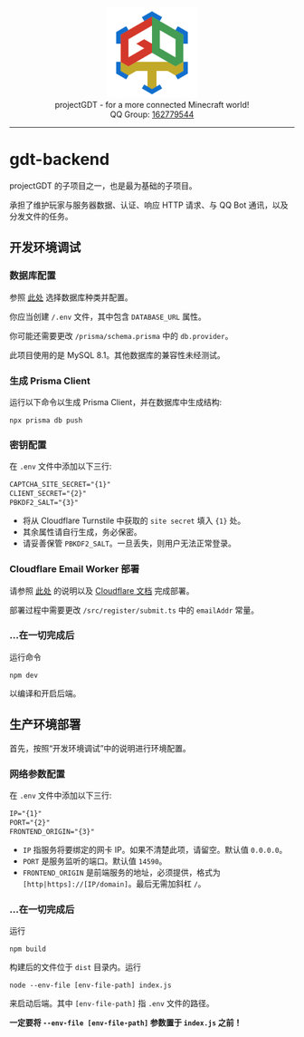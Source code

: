 <!-- common contents -->

<div style="text-align: center">
    <img width="160" src="logo.svg" alt="logo"><br/>
    projectGDT - for a more connected Minecraft world!<br/>
    QQ Group:
    <a href="https://qm.qq.com/cgi-bin/qm/qr?k=jNFTovEpc0WDFtbSbUMrbQ0NyUgDpnCu&jump_from=webapi&authKey=6oBQQeoeB6gA7+AljJK7AV1IUEjkk/HpkvxrBNgAQtpxPtw230h4GQrp56nTw81I">
        162779544
    </a>
</div>

---

# gdt-backend

projectGDT 的子项目之一，也是最为基础的子项目。

承担了维护玩家与服务器数据、认证、响应 HTTP 请求、与 QQ Bot 通讯，以及分发文件的任务。

## 开发环境调试

### 数据库配置

参照 [此处](https://www.prisma.io/docs/orm/overview/databases) 选择数据库种类并配置。

你应当创建 `/.env` 文件，其中包含 `DATABASE_URL` 属性。

你可能还需要更改 `/prisma/schema.prisma` 中的 `db.provider`。

此项目使用的是 MySQL 8.1。其他数据库的兼容性未经测试。

### 生成 Prisma Client

运行以下命令以生成 Prisma Client，并在数据库中生成结构:
```shell
npx prisma db push
```

### 密钥配置
在 `.env` 文件中添加以下三行:
```
CAPTCHA_SITE_SECRET="{1}"
CLIENT_SECRET="{2}"
PBKDF2_SALT="{3}"
```

- 将从 Cloudflare Turnstile 中获取的 `site secret` 填入 `{1}` 处。
- 其余属性请自行生成，务必保密。
- 请妥善保管 `PBKDF2_SALT`。一旦丢失，则用户无法正常登录。

### Cloudflare Email Worker 部署

请参照 [此处](https://github.com/projectGDT/gdt-cloudflare-worker) 的说明以及 [Cloudflare 文档](https://developers.cloudflare.com/workers/) 完成部署。

部署过程中需要更改 `/src/register/submit.ts` 中的 `emailAddr` 常量。

### ...在一切完成后

运行命令
```shell
npm dev
```
以编译和开启后端。

## 生产环境部署

首先，按照“开发环境调试”中的说明进行环境配置。

### 网络参数配置

在 `.env` 文件中添加以下三行:
```
IP="{1}"
PORT="{2}"
FRONTEND_ORIGIN="{3}"
```

- `IP` 指服务将要绑定的网卡 IP。如果不清楚此项，请留空。默认值 `0.0.0.0`。
- `PORT` 是服务监听的端口。默认值 `14590`。
- `FRONTEND_ORIGIN` 是前端服务的地址，必须提供，格式为 `[http|https]://[IP/domain]`。最后无需加斜杠 `/`。

### ...在一切完成后

运行
```shell
npm build
```
构建后的文件位于 `dist` 目录内。运行
```shell
node --env-file [env-file-path] index.js
```
来启动后端。其中 `[env-file-path]` 指 `.env` 文件的路径。

**一定要将 `--env-file [env-file-path]` 参数置于 `index.js` 之前！**